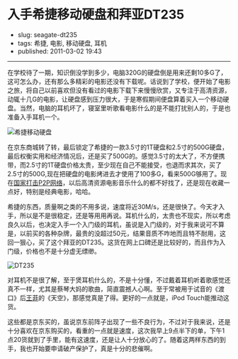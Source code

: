 # 入手希捷移动硬盘和拜亚DT235

- slug: seagate-dt235
- tags: 希捷, 电影, 移动硬盘, 耳机
- published: 2011-03-02 19:43

----------

在学校待了一期，知识倒没学到多少，电脑320G的硬盘倒是用来还剩10多G了，这可怎么办，还有那么多精彩的电影还没有下载呢。话说到了学校，便开始了电影之旅，将自己以前喜欢但没有看过的电影下载下来慢慢欣赏，又专注于高清资源，动辄十几G的电影，让硬盘感到压力很大，于是寒假期间便盘算着买入一个移动硬盘。当然，电脑的耳机坏了，寝室里听歌看电影什么的是不能打扰别人的，于是也准备入手耳机一个。

![希捷移动硬盘](//dn-serho.qbox.me/blog/2011030201.jpg)

在京东商城转了转，最后锁定了希捷的一款3.5寸的1T硬盘和2.5寸的500G硬盘，最后权衡实用和经济情况后，还是买了500G的。感觉3.5寸的太大了，不方便携带，而2.5寸的1T硬盘价格太贵，至少现在自己不能接受，也退而求其次，买了2.5寸的500G,现在把硬盘的电影烤进去才使用了100多G，看来500G够用了。现在[国家打击P2P网络][1]，以后高清资源电影音乐什么的都不好找了，还是现在收藏一点好，特别是经典电影，哈哈。

希捷的东西，质量啊之类的不用多说，速度将近30M/s，还是很快了。今天才入手，所以是不是很稳定，还是等用用再说。耳机什么的，太贵也不现实，所以考虑良久以后，也决定入手一个入门级的耳机，虽说是入门级的，对于我来说可不算是，以前买的各种杂牌，最贵的没超过50元，结果音质不咋地而且特不耐用，这回一狠心，买了这个拜亚的DT235。这货在网上口碑还是比较好的，而且作为入门级，价格也不是十分虚无缥缈。

![DT235](//dn-serho.qbox.me/blog/2011030202.jpg)

对耳机不是很了解，至于煲耳机什么的，不是十分懂，不过戴着耳机听着歌感觉还真不一样，尤其是蔡琴大妈的歌曲，简直震撼人心啊。至于常被用于试音的《渡口》后[王菲][2]的《天空》，那感觉真是了得。更好的一点就是，iPod Touch能推动这货。

这些都是京东买的，虽说京东前阵子出现了一些不良行为，不过对于我来说，还是十分喜欢在京东购买的，看重的一点就是速度，这次我早上9点半下的单，下午1点20货就到了手里，能有这速度，还是让人十分放心的了。随着这两样东西的到手，我也开始要申请破产保护了，真是十分的悲催啊。

[1]: /bt-china-very-cd
[2]: /memory-fayewong-singing